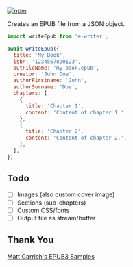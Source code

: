 [![npm](https://img.shields.io/npm/v/e-writer/latest)](https://www.npmjs.com/package/e-writer)  

Creates an EPUB file from a JSON object.

```js
import writeEpub from 'e-writer';

await writeEpub({
  title: 'My Book',
  isbn: '1234567890123',
  outFileName: 'my-book.epub',
  creator: 'John Doe',
  authorFirstname: 'John',
  authorSurname: 'Doe',
  chapters: [
    {
      title: 'Chapter 1',
      content: 'Content of chapter 1.',
    },
    {
      title: 'Chapter 2',
      content: 'Content of chapter 2.',
    },
  ],
})
```

## Todo
- [ ] Images (also custom cover image)
- [ ] Sections (sub-chapters)
- [ ] Custom CSS/fonts
- [ ] Output file as stream/buffer

## Thank You
[Matt Garrish's EPUB3 Samples](https://github.com/IDPF/epub3-samples/tree/main/30/accessible_epub_3)
